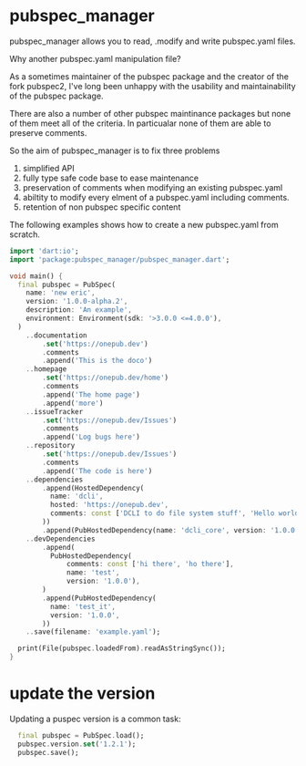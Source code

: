 # pubspec_manager

pubspec_manager allows you to read, .modify and write pubspec.yaml files.

Why another pubspec.yaml manipulation file?

As a sometimes maintainer of the pubspec package and the creator of the fork
pubspec2, I've long been unhappy with the usability and maintainability of 
the pubspec package.

There are also a number of other pubspec maintinance packages but none of them
meet all of the criteria. In particualar none of them are able to preserve 
comments.

So the aim of pubspec_manager is to fix three problems

1) simplified API
2) fully type safe code base to ease maintenance
3) preservation of comments when modifying an existing pubspec.yaml
4) abiltity to modify every elment of a pubspec.yaml including comments.
5) retention of non pubspec specific content


The following examples shows how to create a new pubspec.yaml from scratch.

```dart
import 'dart:io';
import 'package:pubspec_manager/pubspec_manager.dart';

void main() {
  final pubspec = PubSpec(
    name: 'new eric',
    version: '1.0.0-alpha.2',
    description: 'An example',
    environment: Environment(sdk: '>3.0.0 <=4.0.0'),
  )
    ..documentation
        .set('https://onepub.dev')
        .comments
        .append('This is the doco')
    ..homepage
        .set('https://onepub.dev/home')
        .comments
        .append('The home page')
        .append('more')
    ..issueTracker
        .set('https://onepub.dev/Issues')
        .comments
        .append('Log bugs here')
    ..repository
        .set('https://onepub.dev/Issues')
        .comments
        .append('The code is here')
    ..dependencies
        .append(HostedDependency(
          name: 'dcli',
          hosted: 'https://onepub.dev',
          comments: const ['DCLI to do file system stuff', 'Hello world'],
        ))
        .append(PubHostedDependency(name: 'dcli_core', version: '1.0.0'))
    ..devDependencies
        .append(
          PubHostedDependency(
              comments: const ['hi there', 'ho there'],
              name: 'test',
              version: '1.0.0'),
        )
        .append(PubHostedDependency(
          name: 'test_it',
          version: '1.0.0',
        ))
    ..save(filename: 'example.yaml');

  print(File(pubspec.loadedFrom).readAsStringSync());
}
```

# update the version
Updating a puspec version is a common task:

```dart
  final pubspec = PubSpec.load();
  pubspec.version.set('1.2.1');
  pubspec.save();

```

